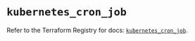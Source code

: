 # `kubernetes_cron_job`

Refer to the Terraform Registry for docs: [`kubernetes_cron_job`](https://registry.terraform.io/providers/hashicorp/kubernetes/2.37.1/docs/resources/cron_job).
